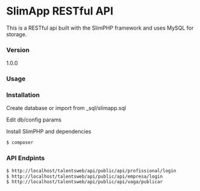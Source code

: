 # SlimApp RESTful API

This is a RESTful api built with the SlimPHP framework and uses MySQL for storage.

### Version
1.0.0

### Usage


### Installation

Create database or import from _sql/slimapp.sql

Edit db/config params

Install SlimPHP and dependencies

```sh
$ composer
```
### API Endpints
```sh
$ http://localhost/talentsweb/api/public/api/profissional/login
$ http://localhost/talentsweb/api/public/api/empresa/login
$ http://localhost/talentsweb/api/public/api/vaga/publicar
```

